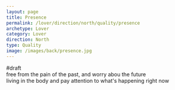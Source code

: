 ```yaml
---
layout: page
title: Presence
permalink: /lover/direction/north/quality/presence
archetype: Lover
category: Lover
direction: North
type: Quality
image: /images/back/presence.jpg
---
```

#draft   
free from the pain of the past, and worry abou the future  
living in the body and pay attention to what's happening right now
